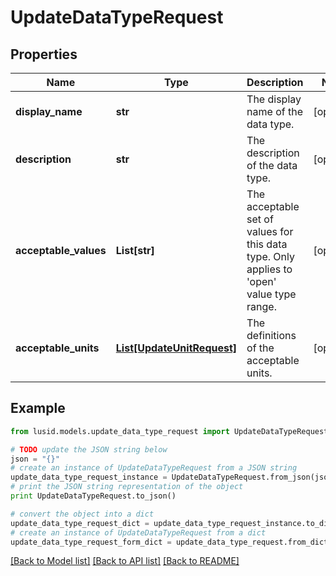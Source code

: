 # UpdateDataTypeRequest


## Properties
Name | Type | Description | Notes
------------ | ------------- | ------------- | -------------
**display_name** | **str** | The display name of the data type. | [optional] 
**description** | **str** | The description of the data type. | [optional] 
**acceptable_values** | **List[str]** | The acceptable set of values for this data type. Only applies to &#39;open&#39; value type range. | [optional] 
**acceptable_units** | [**List[UpdateUnitRequest]**](UpdateUnitRequest.md) | The definitions of the acceptable units. | [optional] 

## Example

```python
from lusid.models.update_data_type_request import UpdateDataTypeRequest

# TODO update the JSON string below
json = "{}"
# create an instance of UpdateDataTypeRequest from a JSON string
update_data_type_request_instance = UpdateDataTypeRequest.from_json(json)
# print the JSON string representation of the object
print UpdateDataTypeRequest.to_json()

# convert the object into a dict
update_data_type_request_dict = update_data_type_request_instance.to_dict()
# create an instance of UpdateDataTypeRequest from a dict
update_data_type_request_form_dict = update_data_type_request.from_dict(update_data_type_request_dict)
```
[[Back to Model list]](../README.md#documentation-for-models) [[Back to API list]](../README.md#documentation-for-api-endpoints) [[Back to README]](../README.md)


